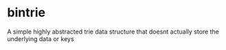 # bintrie
A simple highly abstracted trie data structure that doesnt actually store the underlying data or keys
